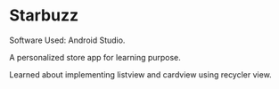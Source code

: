 # Starbuzz

Software Used: Android Studio.


A personalized store app for learning purpose.

Learned about implementing listview and cardview using recycler view.

